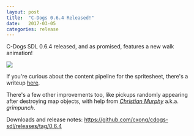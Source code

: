```yaml
---
layout: post
title:  "C-Dogs 0.6.4 Released!"
date:   2017-03-05
categories: release
---
```


C-Dogs SDL 0.6.4 released, and as promised, features a new walk animation!

![](https://raw.githubusercontent.com/cxong/cdogs-sdl/gh-pages/_posts/walk_cycles.gif)

If you're curious about the content pipeline for the spritesheet, there's a writeup [here](http://cxong.github.io/2017/03/3d-rendered-pixel-sprites).

There's a few other improvements too, like pickups randomly appearing after destroying map objects, with help from [*Christian Murphy*](https://blog.christiancod.es) a.k.a. *grimpunch*.

Downloads and release notes: <https://github.com/cxong/cdogs-sdl/releases/tag/0.6.4>
